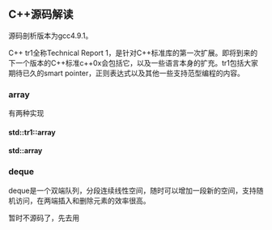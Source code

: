 ## C++源码解读
源码剖析版本为gcc4.9.1。

C++ tr1全称Technical Report 1，是针对C++标准库的第一次扩展。即将到来的下一个版本的C++标准c++0x会包括它，以及一些语言本身的扩充。tr1包括大家期待已久的smart pointer，正则表达式以及其他一些支持范型编程的内容。
### array
有两种实现
#### std::tr1::array
#### std::array
### deque
deque是一个双端队列，分段连续线性空间，随时可以增加一段新的空间，支持随机访问，在两端插入和删除元素的效率很高。




暂时不源码了，先去用
